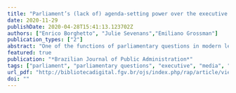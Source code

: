 ```yaml
---
title: "Parliament’s (lack of) agenda-setting power over the executive decision agenda: evidence from Belgium, France and Portugal"
date: 2020-11-29
publishDate: 2020-04-28T15:41:13.123702Z
authors: ["Enrico Borghetto", "Julie Sevenans","Emiliano Grossman"]
publication_types: ["2"]
abstract: "One of the functions of parliamentary questions in modern legislatures is to pressure executives to pay attention to specific issues. But can these questions effectively influence executive decisions? There is surprisingly little empirical research in this area. Adopting an agenda-setting perspective, this article examines the extent to which issue attention in oral parliamentary questions influences the issues addressed in the weekly meetings of the Council of Ministers in three countries (Belgium, France and Portugal). Our findings suggest that the agenda-setting power of parliaments vis-à-vis the executive is usually weak in the contexts studied here. In Belgium, we find evidence that the executive does pick up on issues debated in parliament but that the media seems to play a crucial role in focusing attention. These conclusions testify to the dominance of the executive power in many Western democracies. The findings also demonstrate that agenda-setting patterns are more complex than single-country studies often suggest, and that comparative research is the way forward."
featured: true
publication: "*Brazilian Journal of Public Administration*"
tags: ["parliament", "parliamentary questions", "executive", "media", "policy agendas"]
url_pdf: "http://bibliotecadigital.fgv.br/ojs/index.php/rap/article/view/82401"
doi: ""
---
```



